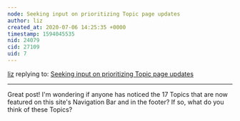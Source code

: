 ```yaml
---
node: Seeking input on prioritizing Topic page updates
author: liz
created_at: 2020-07-06 14:25:35 +0000
timestamp: 1594045535
nid: 24079
cid: 27109
uid: 7
---
```




[liz](../profile/liz) replying to: [Seeking input on prioritizing Topic page updates](../notes/bhamster/07-02-2020/seeking-input-on-prioritizing-topic-page-updates)

----
Great post! I'm wondering if anyone has noticed the 17 Topics that are now featured on this site's Navigation Bar and in the footer? If so, what do you think of these Topics? 